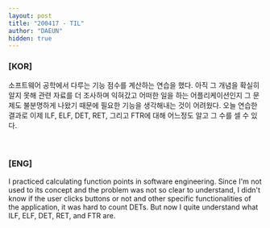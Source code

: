 ```yaml
---
layout: post
title: "200417 - TIL"
author: "DAEUN"
hidden: true
---
```


### [KOR]
소프트웨어 공학에서 다루는 기능 점수를 계산하는 연습을 했다. 아직 그 개념을 확실히 알지 못해 관련 자료를 더 조사하며 익혀갔고 어떠한 일을 하는 어플리케이션인지 그 문제도 불분명하게 나왔기 때문에 필요한 기능을 생각해내는 것이 어려웠다. 오늘 연습한 결과로 이제 ILF, ELF, DET, RET, 그리고 FTR에 대해 어느정도 알고 그 수를 셀 수 있다.
<br><br><br>
### [ENG]
I practiced calculating function points in software engineering. Since I'm not used to its concept and the problem was not so clear to understand, I didn't know if the user clicks buttons or not and other specific functionalities of the application, it was hard to count DETs. But now I quite understand what ILF, ELF, DET, RET, and FTR are.